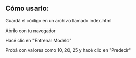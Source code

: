 ## Cómo usarlo:

Guardá el código en un archivo llamado index.html

Abrilo con tu navegador

Hacé clic en "Entrenar Modelo"

Probá con valores como 10, 20, 25 y hacé clic en "Predecir"